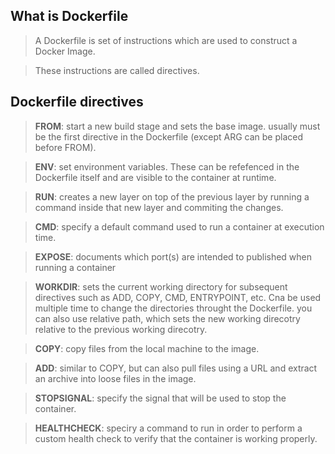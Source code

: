 
## What is Dockerfile

> A Dockerfile is set of instructions which are used to construct a Docker Image.

> These instructions are called directives.

## Dockerfile directives

> **FROM**: start a new build stage and sets the base image. usually must be the first directive in the Dockerfile (except ARG can be placed before FROM).

> **ENV**: set environment variables. These can be refefenced in the Dockerfile itself and are visible to the container at runtime. 

> **RUN**: creates a new layer on top of the previous layer by running a command inside that new layer and commiting the changes.

> **CMD**: specify a default command used to run a container at execution time.

> **EXPOSE**: documents which port(s) are intended to published when running a container

> **WORKDIR**: sets the current working directory for subsequent directives such as ADD, COPY, CMD, ENTRYPOINT, etc. Cna be used multiple time to change the directories throught the Dockerfile. you can also use relative path, which sets the new working direcotry relative to the previous working direcotry.
 
> **COPY**: copy files from the local machine to the image. 

> **ADD**: similar to COPY, but can also pull files using a URL and extract an archive into loose files in the image. 

> **STOPSIGNAL**: specify the signal that will be used to stop the container. 

> **HEALTHCHECK**: speciry a command to run in order to perform a custom health check to verify that the container is working properly.
